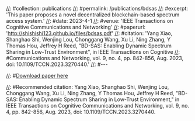 [//]: #---
[//]: #title: "BD-SAS: Enabling Dynamic Spectrum Sharing in Low-trust Environment"
[//]: #collection: publications
[//]: #permalink: /publications/bdsas
[//]: #excerpt: 'This paper proposes a novel decentralized blockchain-based spectrum access system.'
[//]: #date: 2023-4-1
[//]: #venue: 'IEEE Transactions on Cognitive Communications and Networking'
[//]: #paperurl: 'http://shishishi123.github.io/files/bdsas.pdf'
[//]: #citation: 'Yang Xiao, Shanghao Shi, Wenjing Lou, Chonggang Wang, Xu Li, Ning Zhang, Y Thomas Hou, Jeffrey H Reed, "BD-SAS: Enabling Dynamic Spectrum Sharing in Low-Trust Environment", in IEEE Transactions on Cognitive [//]: #Communications and Networking, vol. 9, no. 4, pp. 842-856, Aug. 2023, doi: 10.1109/TCCN.2023.3270440.'
[//]: #---


[//]: #[Download paper here](http://shishishi123.github.io/files/bdsas.pdf)

[//]: #Recommended citation: Yang Xiao, Shanghao Shi, Wenjing Lou, Chonggang Wang, Xu Li, Ning Zhang, Y Thomas Hou, Jeffrey H Reed, "BD-SAS: Enabling Dynamic Spectrum Sharing in Low-Trust Environment," in IEEE Transactions on Cognitive Communications and Networking, vol. 9, no. 4, pp. 842-856, Aug. 2023, doi: 10.1109/TCCN.2023.3270440.
